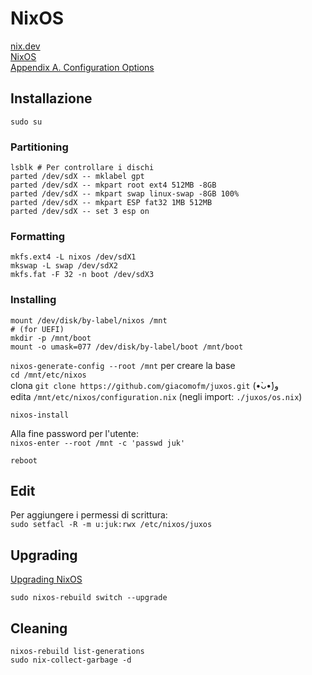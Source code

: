 # NixOS

[nix.dev](https://nix.dev/)  
[NixOS](https://nixos.org/manual/nixos/stable/)  
[Appendix A. Configuration Options](https://nixos.org/manual/nixos/stable/options)

## Installazione

`sudo su`

### Partitioning
```
lsblk # Per controllare i dischi
parted /dev/sdX -- mklabel gpt
parted /dev/sdX -- mkpart root ext4 512MB -8GB
parted /dev/sdX -- mkpart swap linux-swap -8GB 100%
parted /dev/sdX -- mkpart ESP fat32 1MB 512MB
parted /dev/sdX -- set 3 esp on
```
### Formatting
```
mkfs.ext4 -L nixos /dev/sdX1
mkswap -L swap /dev/sdX2
mkfs.fat -F 32 -n boot /dev/sdX3
```
### Installing
```
mount /dev/disk/by-label/nixos /mnt
# (for UEFI)
mkdir -p /mnt/boot
mount -o umask=077 /dev/disk/by-label/boot /mnt/boot
```

`nixos-generate-config --root /mnt` per creare la base  
`cd /mnt/etc/nixos`  
clona `git clone https://github.com/giacomofm/juxos.git` (•̀ᴗ•́)و  
edita `/mnt/etc/nixos/configuration.nix` (negli import: `./juxos/os.nix`)  

`nixos-install`

Alla fine password per l'utente:  
`nixos-enter --root /mnt -c 'passwd juk'`

`reboot`

## Edit

Per aggiungere i permessi di scrittura:  
`sudo setfacl -R -m u:juk:rwx /etc/nixos/juxos`

## Upgrading

[Upgrading NixOS](https://nixos.org/manual/nixos/stable/#sec-upgrading)

`sudo nixos-rebuild switch --upgrade`

## Cleaning

`nixos-rebuild list-generations`  
`sudo nix-collect-garbage -d`
